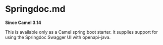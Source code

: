 # Springdoc.md

**Since Camel 3.14**

This is available only as a Camel spring boot starter. It supplies
support for using the Springdoc Swagger UI with openapi-java.
